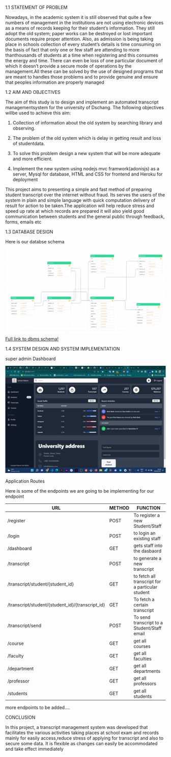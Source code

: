 1.1 STATEMENT OF PROBLEM
 
Nowadays, in the academic system it is still observed that quite a few numbers of management in the institutions are not using electronic devices as a means of records
keeping for their student’s information. They still adopt the old system; paper works
 can be destroyed or lost important documents require proper attention.
Also, as admission is being taking place in schools collection of every student’s details is time consuming on the basis of fact that only one or few staff are attending to more thanthousands of students at a time when registering and this consumes the energy and time.
There can even be loss of one particular document of which it doesn’t provide a secure
mode of operations by the management.All these can be solved by the use of designed programs that are meant to handles those problems and to provide genuine and ensure that peoples information are properly managed

 

1.2 AIM AND OBJECTIVES


The aim of this study is to design and implement an automated transcript managementsystem for the university of Dschang. The following objectives willbe used to achieve this aim:
 
1. Collection of information about the old system by searching library and observing.

 
2. The problem of the old system which is delay in getting result and loss of studentdata.

 
3. To solve this problem design a new system that will be more adequate and more efficient.

 
3. Implement the new system using nodejs mvc framwork(adonisjs) as a server, Mysql for database, HTML and CSS for frontend and Heroku for deployment


This project aims to presenting a simple and fast method of preparing student transcript over the internet without fraud. Its serves the users of the system in plain and simple language with quick computation delivery of result for action to be taken.The application will help reduce stress and speed up rate at which records are prepared it will also yield good communication between students and the general public through feedback, forms, emails etc


1.3 DATABASE DESIGN

Here is our databse schema


![Alt text](schema.png "dbms schema")

[Full link to dbms schema!](https://www.figma.com/file/SYcfFLgk2JoO3xOmBzsRqK/Canwe-database-uml-(Community)?node-id=0%3A1)

1.4 SYSTEM DESIGN AND SYSTEM IMPLEMENTATION

super admin Dashboard

![Alt text](dashboard.png "admin db")


Application Routes

Here is some of the endpoints we are going to be implementing for our endpoint

| URL     | METHOD      | FUNCTION     |
| ------------- | ------------- | -------- |
| /register         | POST         | To register a new Student/Staff  |
| /login           | POST         | to login an existing staff  |
 /dashboard         | GET         | gets staff into the dasbaord  |
| /transcript           | POST         | to generate a new transcript  |
| /transcript/student/{student_id}          | GET        | to fetch all transcript for a particular student  |
| /transcript/student/{student_id}/{transcript_id}       | GET        | To fetch a certain transcript
| /transcript/send         | POST         | To send transcript to a Student/Staff email |
| /course         | GET        | get all courses|
| /faculty         | GET        | get all faculties|
| /department         | GET        | get all departments|
| /professor         | GET        | get all professors|
| /students         | GET        | get all students|



more endpoints to be added....



 CONCLUSION

 In this project, a transcript management system was developed that facilitates the various activities taking places at school exam and records mainly for easily access,reduce stress of applying for transcript and also to secure some data. It is flexible as changes can easily be accommodated and take effect immediately